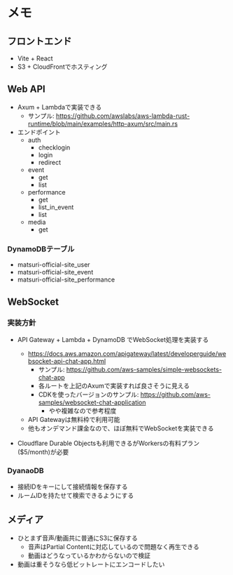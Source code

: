 # メモ

## フロントエンド

-   Vite + React
-   S3 + CloudFrontでホスティング

## Web API

-   Axum + Lambdaで実装できる
    -   サンプル: https://github.com/awslabs/aws-lambda-rust-runtime/blob/main/examples/http-axum/src/main.rs
-   エンドポイント
    -   auth
        -   checklogin
        -   login
        -   redirect
    -   event
        -   get
        -   list
    -   performance
        -   get
        -   list_in_event
        -   list
    -   media
        -   get

### DynamoDBテーブル

-   matsuri-official-site_user
-   matsuri-official-site_event
-   matsuri-official-site_performance

## WebSocket

### 実装方針

-   API Gateway + Lambda + DynamoDB でWebSocket処理を実装する

    -   https://docs.aws.amazon.com/apigateway/latest/developerguide/websocket-api-chat-app.html
        -   サンプル: https://github.com/aws-samples/simple-websockets-chat-app
        -   各ルートを上記のAxumで実装すれば良さそうに見える
        -   CDKを使ったバージョンのサンプル: https://github.com/aws-samples/websocket-chat-application
            -   やや複雑なので参考程度
    -   API Gatewayは無料枠で利用可能
    -   他もオンデマンド課金なので、ほぼ無料でWebSocketを実装できる

-   Cloudflare Durable Objectsも利用できるがWorkersの有料プラン($5/month)が必要

### DyanaoDB

-   接続IDをキーにして接続情報を保存する
-   ルームIDを持たせて検索できるようにする

## メディア

-   ひとまず音声/動画共に普通にS3に保存する
    -   音声はPartial Contentに対応しているので問題なく再生できる
    -   動画はどうなっているかわからないので検証
-   動画は重そうなら低ビットレートにエンコードしたい
